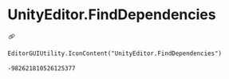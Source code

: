 # UnityEditor.FindDependencies
![](/img/UnityEditor.FindDependencies.png)

``` CSharp
EditorGUIUtility.IconContent("UnityEditor.FindDependencies")
```
```
-982621810526125377
```

